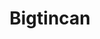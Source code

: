 ---
facebook: https://facebook.com/Bigtincan
linkedin: https://linkedin.com/company/bigtincan
logohandle: bigtincan
sort: bigtincan
title: Bigtincan
twitter: https://x.com/bigtincan
website: https://www.bigtincan.com/
---